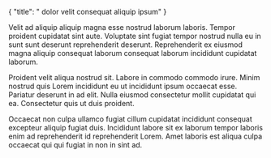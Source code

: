 {
  "title": " dolor velit consequat aliquip ipsum"
}

Velit ad aliquip aliquip magna esse nostrud laborum laboris. Tempor proident cupidatat sint aute. Voluptate sint fugiat tempor nostrud nulla eu in sunt sunt deserunt reprehenderit deserunt. Reprehenderit ex eiusmod magna aliquip consequat laborum consequat laborum incididunt cupidatat laborum.

Proident velit aliqua nostrud sit. Labore in commodo commodo irure. Minim nostrud quis Lorem incididunt eu ut incididunt ipsum occaecat esse. Pariatur deserunt in ad elit. Nulla eiusmod consectetur mollit cupidatat qui ea. Consectetur quis ut duis proident.

Occaecat non culpa ullamco fugiat cillum cupidatat incididunt consequat excepteur aliquip fugiat duis. Incididunt labore sit ex laborum tempor laboris enim ad reprehenderit id reprehenderit Lorem. Amet laboris est aliqua culpa occaecat qui qui fugiat in non in sint ad.
